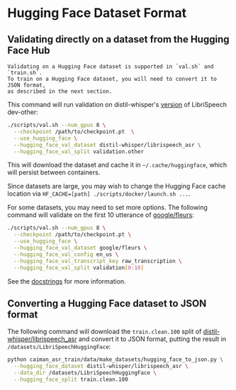 # Hugging Face Dataset Format

## Validating directly on a dataset from the Hugging Face Hub

```admonish
Validating on a Hugging Face dataset is supported in `val.sh` and `train.sh`.
To train on a Hugging Face dataset, you will need to convert it to JSON format,
as described in the next section.
```

This command will run validation on distil-whisper's [version](https://huggingface.co/datasets/distil-whisper/librispeech_asr) of LibriSpeech dev-other:

```bash
./scripts/val.sh --num_gpus 8 \
  --checkpoint /path/to/checkpoint.pt  \
  --use_hugging_face \
  --hugging_face_val_dataset distil-whisper/librispeech_asr \
  --hugging_face_val_split validation.other
```

This will download the dataset and cache it in `~/.cache/huggingface`, which will persist between containers.

Since datasets are large, you may wish to change the Hugging Face cache location via `HF_CACHE=[path] ./scripts/docker/launch.sh ...`.

For some datasets, you may need to set more options. The following command will validate on the first 10 utterance of [google/fleurs](https://huggingface.co/datasets/google/fleurs):

```bash
./scripts/val.sh --num_gpus 8 \
  --checkpoint /path/to/checkpoint.pt \
  --use_hugging_face \
  --hugging_face_val_dataset google/fleurs \
  --hugging_face_val_config en_us \
  --hugging_face_val_transcript_key raw_transcription \
  --hugging_face_val_split validation[0:10]
```

See the [docstrings](https://github.com/MyrtleSoftware/caiman-asr/blob/main/training/caiman_asr_train/args/hugging_face.py) for more information.

## Converting a Hugging Face dataset to JSON format

The following command will download the `train.clean.100` split of
[distil-whisper/librispeech_asr](https://huggingface.co/datasets/distil-whisper/librispeech_asr)
and convert it to JSON format,
putting the result in `/datasets/LibriSpeechHuggingFace`:

```bash
python caiman_asr_train/data/make_datasets/hugging_face_to_json.py \
  --hugging_face_dataset distil-whisper/librispeech_asr \
  --data_dir /datasets/LibriSpeechHuggingFace \
  --hugging_face_split train.clean.100
```
